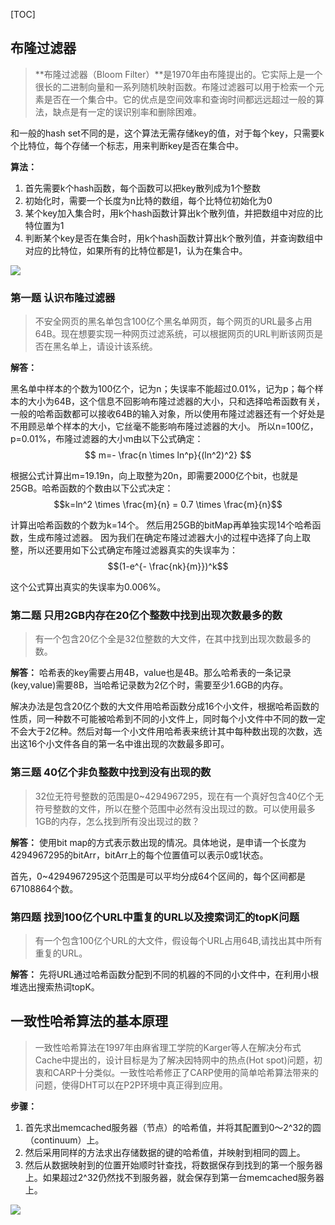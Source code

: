[TOC]



## 布隆过滤器
>**布隆过滤器（Bloom Filter）**是1970年由布隆提出的。它实际上是一个很长的二进制向量和一系列随机映射函数。布隆过滤器可以用于检索一个元素是否在一个集合中。它的优点是空间效率和查询时间都远远超过一般的算法，缺点是有一定的误识别率和删除困难。

和一般的hash set不同的是，这个算法无需存储key的值，对于每个key，只需要k个比特位，每个存储一个标志，用来判断key是否在集合中。

**算法：**

1. 首先需要k个hash函数，每个函数可以把key散列成为1个整数
2. 初始化时，需要一个长度为n比特的数组，每个比特位初始化为0
3. 某个key加入集合时，用k个hash函数计算出k个散列值，并把数组中对应的比特位置为1
4. 判断某个key是否在集合时，用k个hash函数计算出k个散列值，并查询数组中对应的比特位，如果所有的比特位都是1，认为在集合中。

![](D:\Users\lin.yang\Desktop\备忘录\Knowledge\Algorithm\海量数据\147c7044-92f8-4ab8-a190-77aaeb78cb2b.jpg)


### 第一题 认识布隆过滤器
>不安全网页的黑名单包含100亿个黑名单网页，每个网页的URL最多占用64B。现在想要实现一种网页过滤系统，可以根据网页的URL判断该网页是否在黑名单上，请设计该系统。



**解答：**

黑名单中样本的个数为100亿个，记为n；失误率不能超过0.01%，记为p；每个样本的大小为64B，这个信息不回影响布隆过滤器的大小，只和选择哈希函数有关，一般的哈希函数都可以接收64B的输入对象，所以使用布隆过滤器还有一个好处是不用顾忌单个样本的大小，它丝毫不能影响布隆过滤器的大小。
所以n=100亿，p=0.01%，布隆过滤器的大小m由以下公式确定：
$$ m=- \frac{n \times ln^p}{(ln^2)^2} $$

根据公式计算出m=19.19n，向上取整为20n，即需要2000亿个bit，也就是25GB。哈希函数的个数由以下公式决定：
$$k=ln^2 \times \frac{m}{n} = 0.7 \times \frac{m}{n}$$

计算出哈希函数的个数为k=14个。
然后用25GB的bitMap再单独实现14个哈希函数，生成布隆过滤器。
因为我们在确定布隆过滤器大小的过程中选择了向上取整，所以还要用如下公式确定布隆过滤器真实的失误率为：
$$(1-e^{- \frac{nk}{m}})^k$$

这个公式算出真实的失误率为0.006%。

### 第二题 只用2GB内存在20亿个整数中找到出现次数最多的数
>有一个包含20亿个全是32位整数的大文件，在其中找到出现次数最多的数。

**解答：**
哈希表的key需要占用4B，value也是4B。那么哈希表的一条记录(key,value)需要8B，当哈希记录数为2亿个时，需要至少1.6GB的内存。

解决办法是包含20亿个数的大文件用哈希函数分成16个小文件，根据哈希函数的性质，同一种数不可能被哈希到不同的小文件上，同时每个小文件中不同的数一定不会大于2亿种。然后对每一个小文件用哈希表来统计其中每种数出现的次数，选出这16个小文件各自的第一名中谁出现的次数最多即可。

### 第三题 40亿个非负整数中找到没有出现的数
>32位无符号整数的范围是0~4294967295，现在有一个真好包含40亿个无符号整数的文件，所以在整个范围中必然有没出现过的数。可以使用最多1GB的内存，怎么找到所有没出现过的数？

**解答：**
使用bit map的方式表示数出现的情况。具体地说，是申请一个长度为4294967295的bitArr，bitArr上的每个位置值可以表示0或1状态。

首先，0~4294967295这个范围是可以平均分成64个区间的，每个区间都是67108864个数。

### 第四题 找到100亿个URL中重复的URL以及搜索词汇的topK问题
>有一个包含100亿个URL的大文件，假设每个URL占用64B,请找出其中所有重复的URL。

**解答：**
先将URL通过哈希函数分配到不同的机器的不同的小文件中，在利用小根堆选出搜索热词topK。

## 一致性哈希算法的基本原理
>一致性哈希算法在1997年由麻省理工学院的Karger等人在解决分布式Cache中提出的，设计目标是为了解决因特网中的热点(Hot spot)问题，初衷和CARP十分类似。一致性哈希修正了CARP使用的简单哈希算法带来的问题，使得DHT可以在P2P环境中真正得到应用。

**步骤：**

1. 首先求出memcached服务器（节点）的哈希值，并将其配置到0～2^32的圆（continuum）上。
2. 然后采用同样的方法求出存储数据的键的哈希值，并映射到相同的圆上。
3. 然后从数据映射到的位置开始顺时针查找，将数据保存到找到的第一个服务器上。如果超过2^32仍然找不到服务器，就会保存到第一台memcached服务器上。

![](D:\Users\lin.yang\Desktop\备忘录\Knowledge\Algorithm\海量数据\0f8d5717-d06f-4b50-a7ff-a781a7d3c2db.jpg)